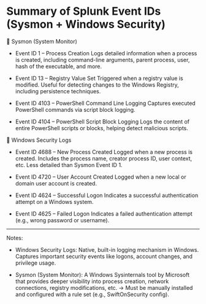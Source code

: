 # Summary of Splunk Event IDs (Sysmon + Windows Security)
🔹 Sysmon (System Monitor)
* Event ID 1 – Process Creation
Logs detailed information when a process is created, including command-line arguments, parent process, user, hash of the executable, and more.

* Event ID 13 – Registry Value Set
Triggered when a registry value is modified. Useful for detecting changes to the Windows Registry, including persistence techniques.

* Event ID 4103 – PowerShell Command Line Logging
Captures executed PowerShell commands via script block logging.

* Event ID 4104 – PowerShell Script Block Logging
Logs the content of entire PowerShell scripts or blocks, helping detect malicious scripts.


🔹 Windows Security Logs
* Event ID 4688 – New Process Created
Logged when a new process is created. Includes the process name, creator process ID, user context, etc. Less detailed than Sysmon Event ID 1.

* Event ID 4720 – User Account Created
Logged when a new local or domain user account is created.

* Event ID 4624 – Successful Logon
Indicates a successful authentication attempt on a Windows system.

* Event ID 4625 – Failed Logon
Indicates a failed authentication attempt (e.g., wrong password or username). 


----
Notes:
* Windows Security Logs:
Native, built-in logging mechanism in Windows. Captures important security events like logons, account changes, and privilege usage.

* Sysmon (System Monitor): 
A Windows Sysinternals tool by Microsoft that provides deeper visibility into process creation, network connections, registry modifications, etc.
-> Must be manually installed and configured with a rule set (e.g., SwiftOnSecurity config).